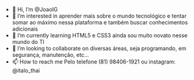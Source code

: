 - 👋 Hi, I’m @JoaoIG
- 👀 I’m interested in aprender mais sobre o mundo tecnológico e tentar somar ao máximo nessa plataforma e também buscar conhecimentos adicionais 
- 🌱 I’m currently learning HTML5 e CSS3 ainda sou muito novato nesse mundo do TI 
- 💞️ I’m looking to collaborate on diversas áreas, seja programando, em segurança, manutenção, etc...
- 📫 How to reach me Pelo telefone (81) 98406-1921 ou instagram: @italo_thai
<!---
JoaoIG/JoaoIG is a ✨ special ✨ repository because its `README.md` (this file) appears on your GitHub profile.
You can click the Preview link to take a look at your changes.
--->
